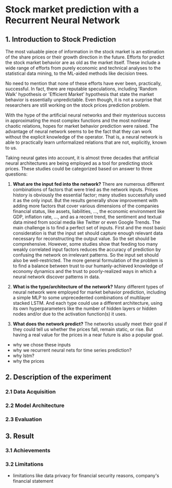 # Stock market prediction with a Recurrent Neural Network

## 1. Introduction to Stock Prediction
The most valuable piece of information in the stock market is an estimation of the share prices or their growth direction in the future. Efforts for predict the stock market behavior are as old as the market itself. These include a wide range of efforts from purely economic and technical analyses to the statistical data mining, to the ML-aided methods like decision trees.

No need to mention that none of these efforts have ever been, practically, successful. In fact, there are reputable speculations, including 'Random Walk' hypothesis or 'Efficient Market' hypothesis that state the market behavior is essentially unpredictable. Even though, it is not a surprise that researchers are still working on the stock prices prediction problem.

With the hype of the artificial neural networks and their mysterious success in approximating the most complex functions and the most nonlinear chaotic relations, hopes for market behavior prediction were raised. The advantage of neural network seems to be the fact that they can work without the explicit knowledge of the operator. That is, a neural network is able to practically learn unformalized relations that are not, explicitly, known to us.

Taking neural gates into account, it is almost three decades that artificial neural architectures are being employed as a tool for predicting stock prices. These studies could be categorized based on answer to three questions:

1. **What are the input fed into the network?**
There are numerous different combinations of factors that were tried as the network inputs. Prices history is obviously the essential factor; many studies successfully used it as the only input. But the results generally show improvement with adding more factors that cover various dimensions of the companies financial status, like assets, liabilities, ..., the economic environment like GDP, inflation rate, ..., and as a recent trend, the sentiment and textual data mined from social media like Twitter or even Google Trends.
The main challenge is to find a perfect set of inputs. First and the most basic consideration is that the input set should capture enough relevant data necessary for reconstructing the output value. So the set should be comprehensive. However, some studies show that feeding too many weakly correlated input factors reduces the accuracy of prediction by confusing the network on irrelevant patterns. So the input set should also be well-restricted.
The more general formulation of the problem is to find a balance between trust to our humanly-achieved knowledge of economy dynamics and the trust to poorly-realized ways in which a neural network discover patterns in data.

2. **What is the type/architecture of the network?**
Many different types of neural network were employed for market behavior prediction, including a simple MLP to some unprecedented combinations of multilayer stacked LSTM. And each type could use a different architecture, using its own hyperparameters like the number of hidden layers or hidden nodes and/or due to the activation function(s) it uses.

3. **What does the network predict?**
The networks usually meet their goal if they could tell us whether the prices fall, remain static, or rise. But having a real value for the prices in a near future is also a popular goal.


- why we chose these inputs
- why we recurrent neural nets for time series prediction?
- why lstm?
- why the prices


## 2. Description of the experiment

### 2.1 Data Acquisition

### 2.2 Model Architecture

### 2.3 Evaluation


## 3. Result

### 3.1 Achievements

### 3.2 Limitations
- limitations like data privacy for financial security reasons, company's financial statement

